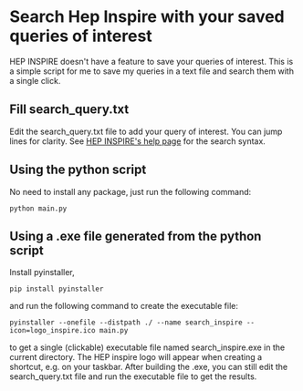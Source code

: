 # Search Hep Inspire with your saved queries of interest
HEP INSPIRE doesn't have a feature to save your queries of interest. This is a simple script for me to save my queries in a text file and search them with a single click.
## Fill search_query.txt
Edit the search_query.txt file to add your query of interest. You can jump lines for clarity.
See [HEP INSPIRE's help page](https://help.inspirehep.net/knowledge-base/inspire-paper-search/) for the search syntax.
## Using the python script
No need to install any package, just run the following command:
```
python main.py
```

## Using a .exe file generated from the python script
Install pyinstaller,
```
pip install pyinstaller
```
and run the following command to create the executable file:
```
pyinstaller --onefile --distpath ./ --name search_inspire --icon=logo_inspire.ico main.py
```
to get a single (clickable) executable file named search_inspire.exe in the current directory. The HEP inspire logo will appear when creating a shortcut, e.g. on your taskbar. After building the .exe, you can still edit the search_query.txt file and run the executable file to get the results.